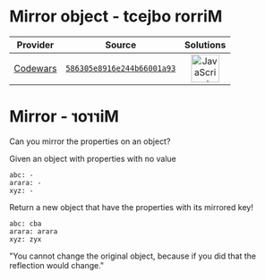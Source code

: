 [_metadata_:generated]: - "true"

# Mirror object - tcejbo rorriM

<!-- INFO TABLE BEGIN -->

| Provider                                        | Source                                                                               | Solutions                                                                                                                                                    |
| :---------------------------------------------: | :----------------------------------------------------------------------------------: | :----------------------------------------------------------------------------------------------------------------------------------------------------------: |
| [Codewars](../../../docs/providers/Codewars.md) | [`586305e8916e244b66001a93`](https://www.codewars.com/kata/586305e8916e244b66001a93) | [<img src="https://res.cloudinary.com/rascaltwo/image/upload/v1631924076/javascript_ehszr7.svg" alt="JavaScript" title="JavaScript" width="50" />](solve.js) |

<!-- INFO TABLE END -->

# Mirror - <span style="display: inline-block; transform: scale(-1, 1)">Mirror</span>

Can you mirror the properties on an object?

Given an object with properties with no value

```
abc: -
arara: -
xyz: -
```

Return a new object that have the properties with its mirrored key!

```
abc: cba
arara: arara
xyz: zyx
```

"You cannot change the original object, because if you did that the reflection would change."
